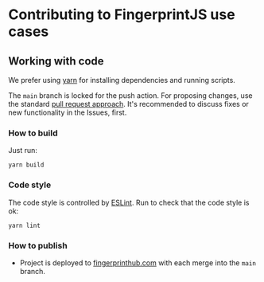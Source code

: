 # Contributing to FingerprintJS use cases

## Working with code

We prefer using [yarn](https://yarnpkg.com/) for installing dependencies and running scripts.

The `main` branch is locked for the push action. For proposing changes, use the standard [pull request approach](https://docs.github.com/en/pull-requests/collaborating-with-pull-requests/proposing-changes-to-your-work-with-pull-requests/creating-a-pull-request). It's recommended to discuss fixes or new functionality in the Issues, first.

### How to build
Just run:
```shell
yarn build
```

### Code style

The code style is controlled by [ESLint](https://eslint.org/). Run to check that the code style is ok:
```shell
yarn lint
```

### How to publish

- Project is deployed to [fingerprinthub.com](https://fingerprinthub.com) with each merge into the `main` branch.
